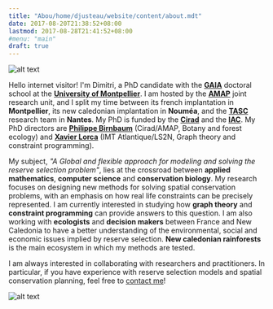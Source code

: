 ```yaml
---
title: "Abou/home/djusteau/website/content/about.mdt"
date: 2017-08-20T21:38:52+08:00
lastmod: 2017-08-28T21:41:52+08:00
#menu: "main"
draft: true
---
```


![alt text](/img/massane.jpg "Massane forest reserve, Oriental Pyrenees - France")

Hello internet visitor! I'm Dimitri, a PhD candidate with the [**GAIA**](https://www.adum.fr/as/ed/gaia/) doctoral school at the [**University of Montpellier**](http://www.umontpellier.fr/university-of-montpellier). I am hosted by the [**AMAP**](http://amap.cirad.fr/en/) joint research unit, and I split my time between its french implantation in **Montpellier**, its new caledonian implantation in **Nouméa**, and the [**TASC**](http://web.emn.fr/x-info/ppc/index_en.html) research team in **Nantes**. My PhD is funded by the [**Cirad**](http://www.cirad.fr/en/home-page) and the [**IAC**](http://www.iac.nc/). My PhD directors are [**Philippe Birnbaum**](http://amap-collaboratif.cirad.fr/pages_chercheurs/index.php?page=philippe-birnbaum) (Cirad/AMAP, Botany and forest ecology) and [**Xavier Lorca**](http://web.emn.fr/x-info/xlorca/Monsite/Bienvenue.html) (IMT Atlantique/LS2N, Graph theory and constraint programming).

My subject, *"A Global and flexible approach for modeling and solving the reserve selection problem"*, lies at the crossroad between **applied mathematics**, **computer science** and **conservation biology**. My research focuses on designing new methods for solving spatial conservation problems, with an emphasis on how real life constraints can be precisely represented. I am currently interested in studying how **graph theory** and **constraint programming** can provide answers to this question. I am also working with **ecologists** and **decision makers** between France and New Caledonia to have a better understanding of the environmental, social and economic issues implied by reserve selection. **New caledonian rainforests** is the main ecosystem in which my methods are tested.

I am always interested in collaborating with researchers and practitioners. In particular, if you have experience with reserve selection models and spatial conservation planning, feel free to [contact me](mailto:dimitri.justeau@gmail.com)!

![alt text](/img/araucarias.jpg "A couple of araucarias columnaris, Aoupinié mountain - New Caledonia")
